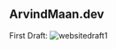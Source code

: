 ArvindMaan.dev
---

First Draft: 
![websitedraft1](https:://github.com/Arvind-Maan/arvind-maan.github.io/tree/master/assets/drafts/Draft1-Mar2019.png "Draft")
